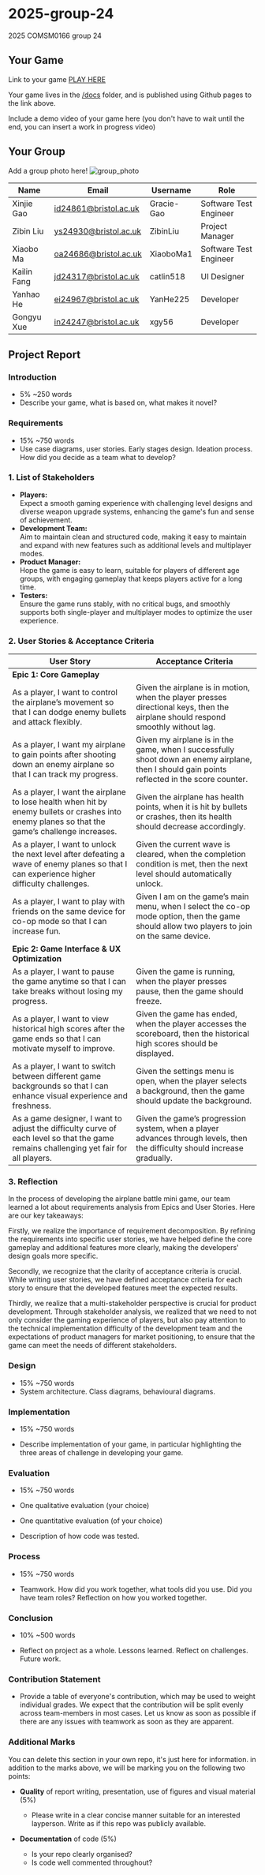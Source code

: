 # 2025-group-24
2025 COMSM0166 group 24

## Your Game

Link to your game [PLAY HERE](https://peteinfo.github.io/COMSM0166-project-template/)

Your game lives in the [/docs](/docs) folder, and is published using Github pages to the link above.

Include a demo video of your game here (you don't have to wait until the end, you can insert a work in progress video)

## Your Group

Add a group photo here!
![group_photo](https://github.com/user-attachments/assets/4cc80d67-6f17-4c88-a464-6f2fe2500443)

| Name         | Email                    | Username    | Role                  |
|-------------|--------------------------|------------|-----------------------|
| Xinjie Gao  | [id24861@bristol.ac.uk](mailto:id24861@bristol.ac.uk)  | Gracie-Gao | Software Test Engineer |
| Zibin Liu   | [ys24930@bristol.ac.uk](mailto:ys24930@bristol.ac.uk)  | ZibinLiu   | Project Manager       |
| Xiaobo Ma   | [oa24686@bristol.ac.uk](mailto:oa24686@bristol.ac.uk)  | XiaoboMa1  | Software Test Engineer |
| Kailin Fang | [jd24317@bristol.ac.uk](mailto:kfnora398@gmail.com)      | catlin518  | UI Designer           |
| Yanhao He   | [ei24967@bristol.ac.uk](mailto:ei24967@bristol.ac.uk)  | YanHe225   | Developer             |
| Gongyu Xue  | [in24247@bristol.ac.uk](mailto:in24247@bristol.ac.uk)  | xgy56      | Developer             |

## Project Report

### Introduction

- 5% ~250 words 
- Describe your game, what is based on, what makes it novel? 

### Requirements 

- 15% ~750 words
- Use case diagrams, user stories. Early stages design. Ideation process. How did you decide as a team what to develop?

### 1. List of Stakeholders

- **Players:**  
  Expect a smooth gaming experience with challenging level designs and diverse weapon upgrade systems, enhancing the game's fun and sense of achievement.
- **Development Team:**  
  Aim to maintain clean and structured code, making it easy to maintain and expand with new features such as additional levels and multiplayer modes.
- **Product Manager:**  
  Hope the game is easy to learn, suitable for players of different age groups, with engaging gameplay that keeps players active for a long time.
- **Testers:**  
  Ensure the game runs stably, with no critical bugs, and smoothly supports both single-player and multiplayer modes to optimize the user experience.


### 2. User Stories & Acceptance Criteria

| **User Story** | **Acceptance Criteria** |
|----------------|--------------------------|
| **Epic 1: Core Gameplay** | |
| As a player, I want to control the airplane’s movement so that I can dodge enemy bullets and attack flexibly. | Given the airplane is in motion, when the player presses directional keys, then the airplane should respond smoothly without lag. |
| As a player, I want my airplane to gain points after shooting down an enemy airplane so that I can track my progress. | Given my airplane is in the game, when I successfully shoot down an enemy airplane, then I should gain points reflected in the score counter. |
| As a player, I want the airplane to lose health when hit by enemy bullets or crashes into enemy planes so that the game’s challenge increases. | Given the airplane has health points, when it is hit by bullets or crashes, then its health should decrease accordingly. |
| As a player, I want to unlock the next level after defeating a wave of enemy planes so that I can experience higher difficulty challenges. | Given the current wave is cleared, when the completion condition is met, then the next level should automatically unlock. |
| As a player, I want to play with friends on the same device for co-op mode so that I can increase fun. | Given I am on the game’s main menu, when I select the co-op mode option, then the game should allow two players to join on the same device. |
| **Epic 2: Game Interface & UX Optimization** | |
| As a player, I want to pause the game anytime so that I can take breaks without losing my progress. | Given the game is running, when the player presses pause, then the game should freeze. |
| As a player, I want to view historical high scores after the game ends so that I can motivate myself to improve. | Given the game has ended, when the player accesses the scoreboard, then the historical high scores should be displayed. |
| As a player, I want to switch between different game backgrounds so that I can enhance visual experience and freshness. | Given the settings menu is open, when the player selects a background, then the game should update the background. |
| As a game designer, I want to adjust the difficulty curve of each level so that the game remains challenging yet fair for all players. | Given the game’s progression system, when a player advances through levels, then the difficulty should increase gradually. |

### 3. Reflection

In the process of developing the airplane battle mini game, our team learned a lot about requirements analysis from Epics and User Stories. Here are our key takeaways:

Firstly, we realize the importance of requirement decomposition. By refining the requirements into specific user stories, we have helped define the core gameplay and additional features more clearly, making the developers' design goals more specific.

Secondly, we recognize that the clarity of acceptance criteria is crucial. While writing user stories, we have defined acceptance criteria for each story to ensure that the developed features meet the expected results.

Thirdly, we realize that a multi-stakeholder perspective is crucial for product development. Through stakeholder analysis, we realized that we need to not only consider the gaming experience of players, but also pay attention to the technical implementation difficulty of the development team and the expectations of product managers for market positioning, to ensure that the game can meet the needs of different stakeholders.

### Design

- 15% ~750 words 
- System architecture. Class diagrams, behavioural diagrams. 

### Implementation

- 15% ~750 words

- Describe implementation of your game, in particular highlighting the three areas of challenge in developing your game. 

### Evaluation

- 15% ~750 words

- One qualitative evaluation (your choice) 

- One quantitative evaluation (of your choice) 

- Description of how code was tested. 

### Process 

- 15% ~750 words

- Teamwork. How did you work together, what tools did you use. Did you have team roles? Reflection on how you worked together. 

### Conclusion

- 10% ~500 words

- Reflect on project as a whole. Lessons learned. Reflect on challenges. Future work. 

### Contribution Statement

- Provide a table of everyone's contribution, which may be used to weight individual grades. We expect that the contribution will be split evenly across team-members in most cases. Let us know as soon as possible if there are any issues with teamwork as soon as they are apparent. 

### Additional Marks

You can delete this section in your own repo, it's just here for information. in addition to the marks above, we will be marking you on the following two points:

- **Quality** of report writing, presentation, use of figures and visual material (5%) 
  - Please write in a clear concise manner suitable for an interested layperson. Write as if this repo was publicly available.

- **Documentation** of code (5%)

  - Is your repo clearly organised? 
  - Is code well commented throughout?
